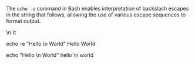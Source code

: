 The `echo -e` command in Bash enables interpretation of backslash escapes in the string that follows, allowing the use of various escape sequences to format output.

\n
\t

echo -e "Hello \n World"
Hello
 World


echo "Hello \n World"
hello \n world
